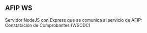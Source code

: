 ## AFIP WS
Servidor NodeJS con Express que se comunica al servicio de AFIP: Constatación de Comprobantes (WSCDC)